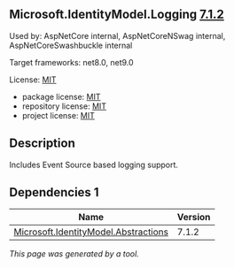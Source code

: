 ﻿Microsoft.IdentityModel.Logging [7.1.2](https://www.nuget.org/packages/Microsoft.IdentityModel.Logging/7.1.2)
--------------------

Used by: AspNetCore internal, AspNetCoreNSwag internal, AspNetCoreSwashbuckle internal

Target frameworks: net8.0, net9.0

License: [MIT](../../../../licenses/mit) 

- package license: [MIT](https://licenses.nuget.org/MIT) 
- repository license: [MIT](https://github.com/AzureAD/azure-activedirectory-identitymodel-extensions-for-dotnet) 
- project license: [MIT](https://github.com/AzureAD/azure-activedirectory-identitymodel-extensions-for-dotnet) 

Description
-----------
Includes Event Source based logging support.

Dependencies 1
-----------

|Name|Version|
|----------|:----|
|[Microsoft.IdentityModel.Abstractions](../../../../packages/nuget.org/microsoft.identitymodel.abstractions/7.1.2)|7.1.2|

*This page was generated by a tool.*